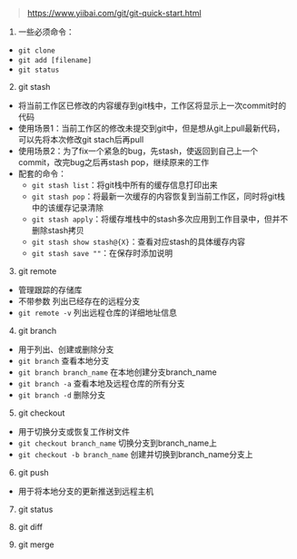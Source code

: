 > https://www.yiibai.com/git/git-quick-start.html

1. 一些必须命令：
- `git clone`
- `git add [filename]`
- `git status`

2. git stash
- 将当前工作区已修改的内容缓存到git栈中，工作区将显示上一次commit时的代码
- 使用场景1：当前工作区的修改未提交到git中，但是想从git上pull最新代码，可以先将本次修改git stach后再pull
- 使用场景2：为了fix一个紧急的bug，先stash，使返回到自己上一个commit，改完bug之后再stash pop，继续原来的工作
- 配套的命令：
    - `git stash list`：将git栈中所有的缓存信息打印出来
    - `git stash pop`：将最新一次缓存的内容恢复到当前工作区，同时将git栈中的该缓存记录清除
    - `git stash apply`：将缓存堆栈中的stash多次应用到工作目录中，但并不删除stash拷贝
    - `git stash show stash@{X}`：查看对应stash的具体缓存内容
    - `git stash save ""`：在保存时添加说明
    
3. git remote
- 管理跟踪的存储库
- 不带参数 列出已经存在的远程分支
- `git remote -v` 列出远程仓库的详细地址信息

4. git branch
- 用于列出、创建或删除分支
- `git branch` 查看本地分支
- `git branch branch_name` 在本地创建分支branch_name
- `git branch -a` 查看本地及远程仓库的所有分支
- `git branch -d` 删除分支

5. git checkout
- 用于切换分支或恢复工作树文件
- `git checkout branch_name` 切换分支到branch_name上
- `git checkout -b branch_name` 创建并切换到branch_name分支上

6. git push
- 用于将本地分支的更新推送到远程主机

7. git status

8. git diff

9. git merge